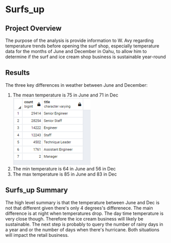 # Surfs_up

## Project Overview 
The purpose of the analysis is provide information to  W. Avy regarding temperature trends before opening the surf shop, especially temperature data for the months of June and December in Oahu, to allow him to determine if the surf and ice cream shop business is sustainable year-round

## Results 

The three key differences in weather between June and December:
1. The mean temperature is 75 in June and 71 in Dec
![](https://github.com/esaer/Pewlett-Hackard-Analysis/blob/main/Title%20Count.PNG)
2. The min temperature is 64 in June and 56 in Dec
3. The max temperature is 85 in June and 83 in Dec

## Surfs_up Summary 
The high level summary is that the temperature between June and Dec is not that different given there's only 4 degrees's differenece. The main difference is at night when temperatures drop. The day time temperature is very close though. Therefore the ice cream business will likely be sustainable. The next step is probably to query the number of rainy days in a year and or the number of days when there's hurricane. Both situations will impact the retail business. 
